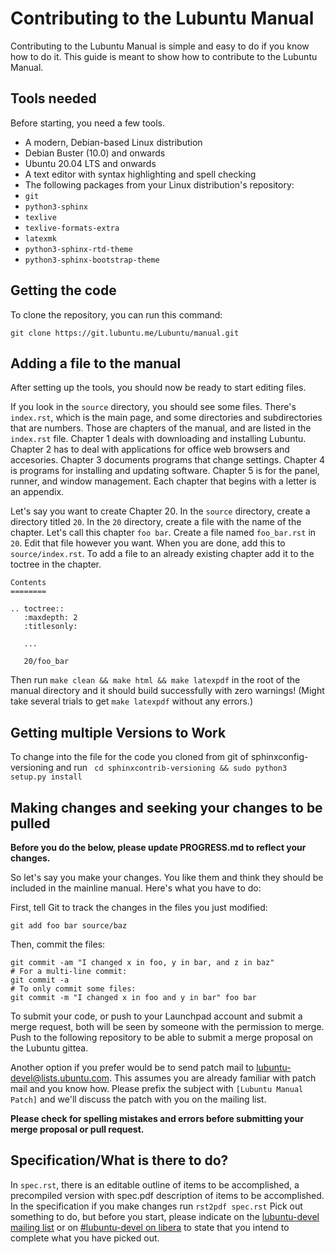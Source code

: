 # Contributing to the Lubuntu Manual

Contributing to the Lubuntu Manual is simple and easy to do if you know how
to do it. This guide is meant to show how to contribute to the Lubuntu Manual.

## Tools needed

Before starting, you need a few tools.

 - A modern, Debian-based Linux distribution
  - Debian Buster (10.0) and onwards
  - Ubuntu 20.04 LTS and onwards
  - A text editor with syntax highlighting and spell checking
 - The following packages from your Linux distribution's repository:
  - `git`
  - `python3-sphinx`
  - `texlive`
  - `texlive-formats-extra`
  - `latexmk`
  - `python3-sphinx-rtd-theme`
  - `python3-sphinx-bootstrap-theme` 

## Getting the code

To clone the repository, you can run this command:
```
git clone https://git.lubuntu.me/Lubuntu/manual.git
```
## Adding a file to the manual

After setting up the tools, you should now be ready to start editing files.

If you look in the `source` directory, you should see some files. There's
`index.rst`, which is the main page, and some directories and subdirectories
that are numbers. Those are chapters of the manual, and are listed in the
`index.rst` file. Chapter 1 deals with downloading and installing Lubuntu. Chapter 2 has to deal with applications for office web browsers and accesories. Chapter 3 documents programs that change settings. Chapter 4 is programs for installing and updating software. Chapter 5 is for the panel, runner, and window management. Each chapter that begins with a letter is an appendix.

Let's say you want to create Chapter 20. In the `source` directory, create a
directory titled `20`. In the `20` directory, create a file with the name of
the chapter. Let's call this chapter `foo bar`. Create a file named
`foo_bar.rst` in `20`. Edit that file however you want. When you are done,
add this to `source/index.rst`. To add a file to an already existing chapter add it to the toctree in the chapter.

```
Contents
========

.. toctree::
   :maxdepth: 2
   :titlesonly:

   ...

   20/foo_bar
```

Then run `make clean && make html && make latexpdf` in the root of the manual directory and it should build successfully with zero warnings! (Might take several trials to get `make latexpdf` without any errors.)

## Getting multiple Versions to Work
To change into the file for the code you cloned from git of sphinxconfig-versioning and run ``` cd sphinxcontrib-versioning && sudo python3 setup.py install```

## Making changes and seeking your changes to be pulled

**Before you do the below, please update PROGRESS.md to reflect your changes.**

So let's say you make your changes. You like them and think they should be
included in the mainline manual. Here's what you have to do:

First, tell Git to track the changes in the files you just modified:
```
git add foo bar source/baz
```
Then, commit the files:
```
git commit -am "I changed x in foo, y in bar, and z in baz"
# For a multi-line commit:
git commit -a
# To only commit some files:
git commit -m "I changed x in foo and y in bar" foo bar
```

To submit your code, or push to your Launchpad account and
submit a merge request, both will be seen by someone with the permission to
merge. Push to the following repository to be able to submit a merge proposal on the Lubuntu gittea.


Another option if you prefer would be to send patch mail to [lubuntu-devel@lists.ubuntu.com](mailto:lubuntu-devel@lists.ubuntu.com).
This assumes you are already familiar with patch mail and you know how.
Please prefix the subject with `[Lubuntu Manual Patch]` and we'll discuss the
patch with you on the mailing list.

**Please check for spelling mistakes and errors before submitting your
merge proposal or pull request.**

## Specification/What is there to do?

In `spec.rst`, there is an editable outline of items to be accomplished, a precompiled version with spec.pdf description of items to be accomplished. In the specification if you make changes run ``` rst2pdf spec.rst ``` 
Pick out something to do, but before you start, please indicate on the [lubuntu-devel
mailing list](https://lists.ubuntu.com/mailman/listinfo/Lubuntu-devel) or on [#lubuntu-devel on libera](https://kiwiirc.com/client/irc.libera.net/#lubuntu-devel) to state that you intend to
complete what you have picked out.
